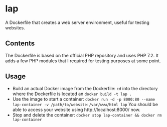 # lap

A Dockerfile that creates a web server environment, useful for testing websites.

## Contents

The Dockerfile is based on the official PHP repository and uses PHP 7.2. It adds a few PHP modules that I required for testing purposes at some point.

## Usage

* Build an actual Docker image from the Dockerfile:
  `cd` into the directory where the Dockerfile is located an `docker build -t lap .`
* Use the image to start a container:
  `docker run -d -p 8000:80 --name lap-container -v /path/to/website:/var/www/html lap`
  You should be able to access your website using http://localhost:8000/ now.
* Stop and delete the container:
  `docker stop lap-container && docker rm lap-container`